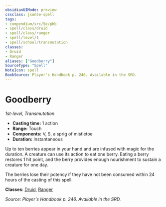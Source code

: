 ```yaml
---
obsidianUIMode: preview
cssclass: json5e-spell
tags:
- compendium/src/5e/phb
- spell/class/druid
- spell/class/ranger
- spell/level/1
- spell/school/transmutation
classes:
- Druid
- Ranger
aliases: ["Goodberry"]
SourceType: "Spell"
NoteIcon: spell
BookSource: Player's Handbook p. 246. Available in the SRD.
---
```

# Goodberry
*1st-level, Transmutation*  

- **Casting time:** 1 action
- **Range:** Touch
- **Components:** V, S, a sprig of mistletoe
- **Duration:** Instantaneous

Up to ten berries appear in your hand and are infused with magic for the duration. A creature can use its action to eat one berry. Eating a berry restores 1 hit point, and the berry provides enough nourishment to sustain a creature for one day.

The berries lose their potency if they have not been consumed within 24 hours of the casting of this spell.

**Classes**: [Druid](/2-Mechanics/CLI/classes/druid.md), [Ranger](/2-Mechanics/CLI/classes/ranger.md)

*Source: Player's Handbook p. 246. Available in the SRD.*